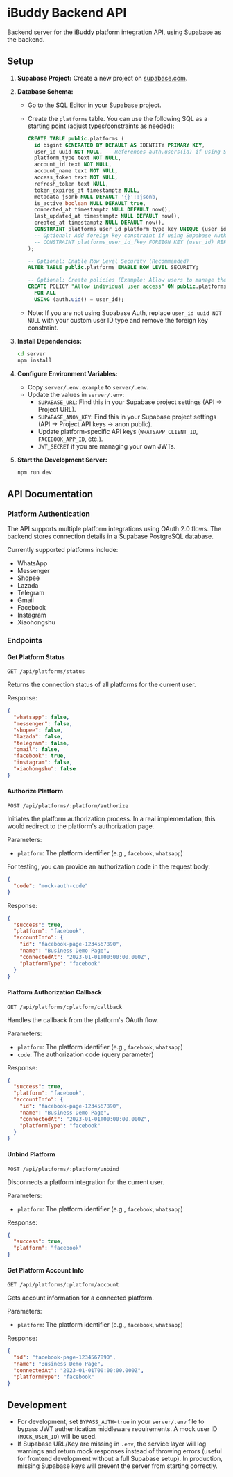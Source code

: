 # iBuddy Backend API

Backend server for the iBuddy platform integration API, using Supabase as the backend.

## Setup

1.  **Supabase Project:** Create a new project on [supabase.com](https://supabase.com).
2.  **Database Schema:**
    *   Go to the SQL Editor in your Supabase project.
    *   Create the `platforms` table. You can use the following SQL as a starting point (adjust types/constraints as needed):

        ```sql
        CREATE TABLE public.platforms (
          id bigint GENERATED BY DEFAULT AS IDENTITY PRIMARY KEY,
          user_id uuid NOT NULL, -- References auth.users(id) if using Supabase Auth
          platform_type text NOT NULL,
          account_id text NOT NULL,
          account_name text NOT NULL,
          access_token text NOT NULL,
          refresh_token text NULL,
          token_expires_at timestamptz NULL,
          metadata jsonb NULL DEFAULT '{}'::jsonb,
          is_active boolean NULL DEFAULT true,
          connected_at timestamptz NULL DEFAULT now(),
          last_updated_at timestamptz NULL DEFAULT now(),
          created_at timestamptz NULL DEFAULT now(),
          CONSTRAINT platforms_user_id_platform_type_key UNIQUE (user_id, platform_type)
          -- Optional: Add foreign key constraint if using Supabase Auth
          -- CONSTRAINT platforms_user_id_fkey FOREIGN KEY (user_id) REFERENCES auth.users(id) ON DELETE CASCADE
        );

        -- Optional: Enable Row Level Security (Recommended)
        ALTER TABLE public.platforms ENABLE ROW LEVEL SECURITY;

        -- Optional: Create policies (Example: Allow users to manage their own platforms)
        CREATE POLICY "Allow individual user access" ON public.platforms
          FOR ALL
          USING (auth.uid() = user_id);
        ```
    *   Note: If you are not using Supabase Auth, replace `user_id uuid NOT NULL` with your custom user ID type and remove the foreign key constraint.

3.  **Install Dependencies:**
    ```bash
    cd server
    npm install
    ```

4.  **Configure Environment Variables:**
    *   Copy `server/.env.example` to `server/.env`.
    *   Update the values in `server/.env`:
        *   `SUPABASE_URL`: Find this in your Supabase project settings (API -> Project URL).
        *   `SUPABASE_ANON_KEY`: Find this in your Supabase project settings (API -> Project API keys -> anon public).
        *   Update platform-specific API keys (`WHATSAPP_CLIENT_ID`, `FACEBOOK_APP_ID`, etc.).
        *   `JWT_SECRET` if you are managing your own JWTs.

5.  **Start the Development Server:**
    ```bash
    npm run dev
    ```

## API Documentation

### Platform Authentication

The API supports multiple platform integrations using OAuth 2.0 flows. The backend stores connection details in a Supabase PostgreSQL database.

Currently supported platforms include:

- WhatsApp
- Messenger
- Shopee
- Lazada
- Telegram
- Gmail
- Facebook
- Instagram
- Xiaohongshu

### Endpoints

#### Get Platform Status

```
GET /api/platforms/status
```

Returns the connection status of all platforms for the current user.

Response:
```json
{
  "whatsapp": false,
  "messenger": false,
  "shopee": false,
  "lazada": false,
  "telegram": false,
  "gmail": false,
  "facebook": true,
  "instagram": false,
  "xiaohongshu": false
}
```

#### Authorize Platform

```
POST /api/platforms/:platform/authorize
```

Initiates the platform authorization process. In a real implementation, this would redirect to the platform's authorization page.

Parameters:
- `platform`: The platform identifier (e.g., `facebook`, `whatsapp`)

For testing, you can provide an authorization code in the request body:
```json
{
  "code": "mock-auth-code"
}
```

Response:
```json
{
  "success": true,
  "platform": "facebook",
  "accountInfo": {
    "id": "facebook-page-1234567890",
    "name": "Business Demo Page",
    "connectedAt": "2023-01-01T00:00:00.000Z",
    "platformType": "facebook"
  }
}
```

#### Platform Authorization Callback

```
GET /api/platforms/:platform/callback
```

Handles the callback from the platform's OAuth flow.

Parameters:
- `platform`: The platform identifier (e.g., `facebook`, `whatsapp`)
- `code`: The authorization code (query parameter)

Response:
```json
{
  "success": true,
  "platform": "facebook",
  "accountInfo": {
    "id": "facebook-page-1234567890",
    "name": "Business Demo Page",
    "connectedAt": "2023-01-01T00:00:00.000Z",
    "platformType": "facebook"
  }
}
```

#### Unbind Platform

```
POST /api/platforms/:platform/unbind
```

Disconnects a platform integration for the current user.

Parameters:
- `platform`: The platform identifier (e.g., `facebook`, `whatsapp`)

Response:
```json
{
  "success": true,
  "platform": "facebook"
}
```

#### Get Platform Account Info

```
GET /api/platforms/:platform/account
```

Gets account information for a connected platform.

Parameters:
- `platform`: The platform identifier (e.g., `facebook`, `whatsapp`)

Response:
```json
{
  "id": "facebook-page-1234567890",
  "name": "Business Demo Page",
  "connectedAt": "2023-01-01T00:00:00.000Z",
  "platformType": "facebook"
}
```

## Development

-   For development, set `BYPASS_AUTH=true` in your `server/.env` file to bypass JWT authentication middleware requirements. A mock user ID (`MOCK_USER_ID`) will be used.
-   If Supabase URL/Key are missing in `.env`, the service layer will log warnings and return mock responses instead of throwing errors (useful for frontend development without a full Supabase setup). In production, missing Supabase keys will prevent the server from starting correctly. 